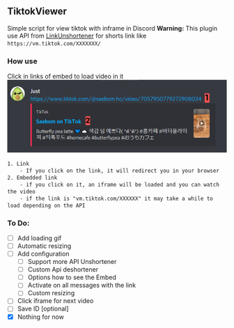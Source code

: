 ## TiktokViewer
Simple script for view tiktok with inframe in Discord
**Warning:** This plugin use API from [LinkUnshortener](https://linkunshorten.com/) for shorts link like `https://vm.tiktok.com/XXXXXXX/`
### How use
Click in links of embed to load video in it
![Steps](https://raw.githubusercontent.com/Just253/BetterDiscordPlugins/main/Plugins/TiktokViewer/img/steps.PNG)

	1. Link
	    - If you click on the link, it will redirect you in your browser
	2. Embedded link
	    - if you click on it, an iframe will be loaded and you can watch the video
	    - if the link is "vm.tiktok.com/XXXXXX" it may take a while to load depending on the API

### To Do:
- [ ] Add loading gif
- [ ] Automatic resizing
- [ ] Add configuration
    - [ ] Support more API Unshortener
    - [ ] Custom Api deshortener
    - [ ] Options how to see the Embed
    - [ ] Activate on all messages with the link
    - [ ] Custom resizing
- [ ] Click iframe for next video
- [ ] Save ID [optional]
- [X] Nothing for now
